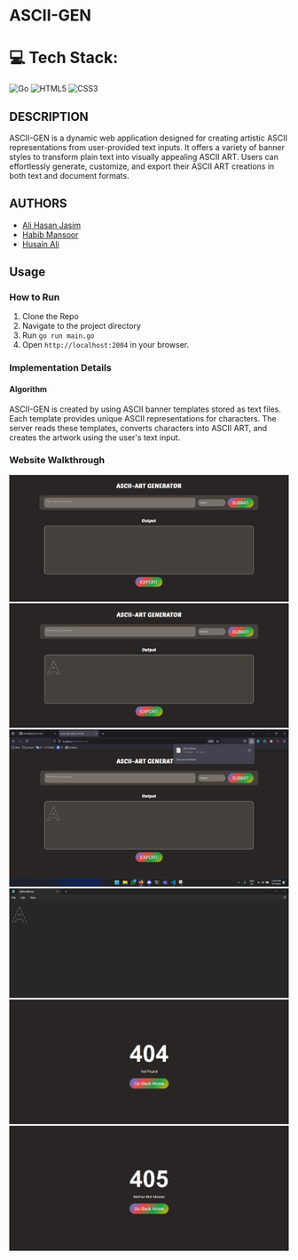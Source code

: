 # ASCII-GEN


# 💻 Tech Stack:
![Go](https://img.shields.io/badge/go-%2300ADD8.svg?style=for-the-badge&logo=go&logoColor=white) ![HTML5](https://img.shields.io/badge/html5-%23E34F26.svg?style=for-the-badge&logo=html5&logoColor=white) ![CSS3](https://img.shields.io/badge/css3-%231572B6.svg?style=for-the-badge&logo=css3&logoColor=white)


## DESCRIPTION
ASCII-GEN is a dynamic web application designed for creating artistic ASCII representations from user-provided text inputs. It offers a variety of banner styles to transform plain text into visually appealing ASCII ART. Users can effortlessly generate, customize, and export their ASCII ART creations in both text and document formats.

## AUTHORS
- [Ali Hasan Jasim](https://github.com/AliHJMM)
- [Habib Mansoor](https://github.com/7abib04)
- [Husain Ali](https://github.com/hujaafar)

## Usage

### How to Run
1. Clone the Repo
2. Navigate to the project directory
3. Run `go run main.go`
4. Open `http://localhost:2004` in your browser.

### Implementation Details

#### Algorithm

ASCII-GEN is created by using ASCII banner templates stored as text files. Each template provides unique ASCII representations for characters. The server reads these templates, converts characters into ASCII ART, and creates the artwork using the user's text input.

### Website Walkthrough

![Normal](READMEImages/Normal.png) 
![A](READMEImages/A.png) 
![Download](READMEImages/Download.png) 
![TxtFile](READMEImages/TxtFile.png) 
![404](READMEImages/404.png) 
![405](READMEImages/405.png) 
